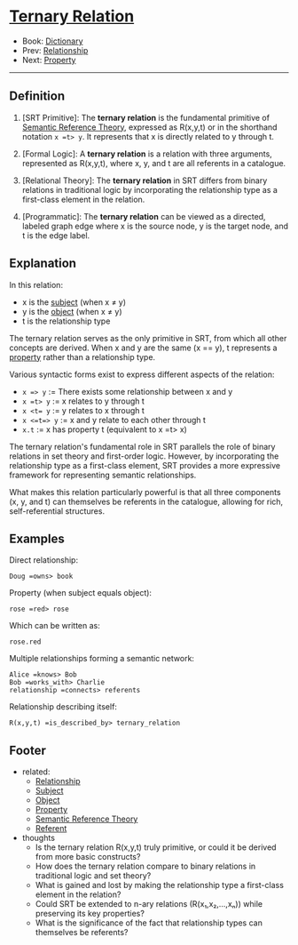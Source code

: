 # [Ternary Relation](https://dna-platform.github.io/inexplicable-phenomena/dictionary/ternary.html)
- Book: [Dictionary](./.dictionary.md)
- Prev: [Relationship](./relationship.md)
- Next: [Property](./property.md)
---

## Definition

1. [SRT Primitive]: The **ternary relation** is the fundamental primitive of [Semantic Reference Theory](semantic-reference-theory.md), expressed as R(x,y,t) or in the shorthand notation `x =t> y`. It represents that x is directly related to y through t.

2. [Formal Logic]: A **ternary relation** is a relation with three arguments, represented as R(x,y,t), where x, y, and t are all referents in a catalogue.

3. [Relational Theory]: The **ternary relation** in SRT differs from binary relations in traditional logic by incorporating the relationship type as a first-class element in the relation.

4. [Programmatic]: The **ternary relation** can be viewed as a directed, labeled graph edge where x is the source node, y is the target node, and t is the edge label.

## Explanation

In this relation:
- x is the [subject](subject.md) (when x ≠ y)
- y is the [object](object.md) (when x ≠ y)
- t is the relationship type

The ternary relation serves as the only primitive in SRT, from which all other concepts are derived. When x and y are the same (x == y), t represents a [property](property.md) rather than a relationship type.

Various syntactic forms exist to express different aspects of the relation:
- `x => y` := There exists some relationship between x and y
- `x =t> y` := x relates to y through t
- `x <t= y` := y relates to x through t
- `x <=t=> y` := x and y relate to each other through t
- `x.t` := x has property t (equivalent to x =t> x)

The ternary relation's fundamental role in SRT parallels the role of binary relations in set theory and first-order logic. However, by incorporating the relationship type as a first-class element, SRT provides a more expressive framework for representing semantic relationships.

What makes this relation particularly powerful is that all three components (x, y, and t) can themselves be referents in the catalogue, allowing for rich, self-referential structures.

## Examples

Direct relationship:
```
Doug =owns> book
```

Property (when subject equals object):
```
rose =red> rose
```
Which can be written as:
```
rose.red
```

Multiple relationships forming a semantic network:
```
Alice =knows> Bob
Bob =works_with> Charlie
relationship =connects> referents
```

Relationship describing itself:
```
R(x,y,t) =is_described_by> ternary_relation
```

## Footer
- related: 
  - [Relationship](relationship.md)
  - [Subject](subject.md)
  - [Object](object.md)
  - [Property](property.md)
  - [Semantic Reference Theory](semantic-reference-theory.md)
  - [Referent](referent.md)
- thoughts
  - Is the ternary relation R(x,y,t) truly primitive, or could it be derived from more basic constructs?
  - How does the ternary relation compare to binary relations in traditional logic and set theory?
  - What is gained and lost by making the relationship type a first-class element in the relation?
  - Could SRT be extended to n-ary relations (R(x₁,x₂,...,xₙ)) while preserving its key properties?
  - What is the significance of the fact that relationship types can themselves be referents?